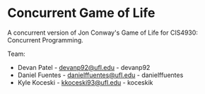 Concurrent Game of Life
=======   





A concurrent version of Jon Conway's Game of Life for CIS4930: Concurrent Programming.




Team:  

* Devan Patel - devanp92@ufl.edu - devanp92
* Daniel Fuentes - danielffuentes@ufl.edu - danielffuentes
* Kyle Koceski - kkoceski93@ufl.edu - koceskik
